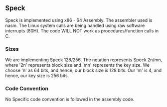 ## Speck  

Speck is implemented using x86 - 64 Assembly. The assembler used is nasm. The Linux system calls are being handled using raw software interrupts (80H). The code WILL NOT work as procedures/function calls in C.  

### Sizes  

We are implementing Speck 128/256. The notation represents Speck 2n/mn, where '2n' represents block size and 'mn' represents the key size. We choose 'n' as 64 bits, and hence, our block size is 128 bits. Our 'm' is 4, and hence, our key size is 256 bits.  

### Code Convention

No Specific code convention is followed in the assembly code.
